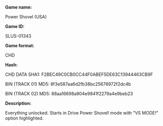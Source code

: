 **Game name:**

Power Shovel (USA)

**Game ID:**

SLUS-01343

**Game format:**

CHD

**Hash:**

CHD DATA SHA1: F2BEC49C0CB0CC44F0ABEF5DE63C13944463CB9F

BIN (TRACK 01) MD5: 8f3e587aa6d2fb38bc25676972f2dc4b

BIN (TRACK 02) MD5: 88aa16698a904e9841f2279a4e9beb23

**Description:**

Everything unlocked. Starts in Drive Power Shovel! mode with "VS MODE!" option highlighted.